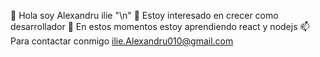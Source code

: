👋 Hola soy Alexandru ilie "\n"
👀 Estoy interesado en crecer como desarrollador
🌱 En estos momentos estoy aprendiendo react y nodejs 
📫 Para contactar conmigo ilie.Alexandru010@gmail.com


<!---
AIlieDev/AIlieDev is a ✨ special ✨ repository because its `README.md` (this file) appears on your GitHub profile.
You can click the Preview link to take a look at your changes.
--->
